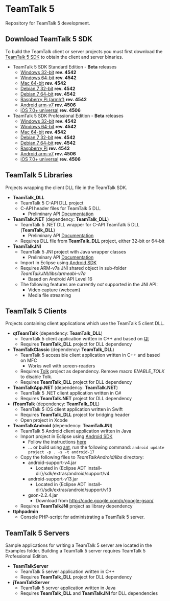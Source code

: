 # TeamTalk 5

Repository for TeamTalk 5 development.

## Download TeamTalk 5 SDK

To build the TeamTalk client or server projects you must first download the
[TeamTalk 5 SDK](http://www.bearware.dk/?page_id=393) to obtain the client and server binaries.

* TeamTalk 5 SDK Standard Edition - **Beta** releases
  * [Windows 32-bit](http://bearware.dk/test/teamtalksdk/v5.1.3.4542/tt5sdk_v5.1.3.4542_win32.zip) **rev. 4542**
  * [Windows 64-bit](http://bearware.dk/test/teamtalksdk/v5.1.3.4542/tt5sdk_v5.1.3.4542_win64.zip) **rev. 4542**
  * [Mac 64-bit](http://bearware.dk/test/teamtalksdk/v5.1.3.4542/tt5sdk_v5.1.3.4542_macos_x86_64.tar.gz) **rev. 4542**
  * [Debian 7 32-bit](http://bearware.dk/test/teamtalksdk/v5.1.3.4542/tt5sdk_v5.1.3.4542_debian7_i386.tar.gz) **rev. 4542**
  * [Debian 7 64-bit](http://bearware.dk/test/teamtalksdk/v5.1.3.4542/tt5sdk_v5.1.3.4542_debian7_x86_64.tar.gz) **rev. 4542**
  * [Raspberry Pi (armhf)](http://bearware.dk/test/teamtalksdk/v5.1.3.4542/tt5sdk_v5.1.3.4542_raspbian_armhf.tar.gz) **rev. 4542**
  * [Android arm-v7](http://bearware.dk/test/teamtalksdk/v5.1.3.4506/tt5sdk_v5.1.3.4506_android_armv7a.tar.gz)  **rev. 4506**
  * [iOS 7.0+ universal](http://bearware.dk/test/teamtalksdk/v5.1.3.4506/tt5sdk_v5.1.3.4506_ios_universal.tar.gz)  **rev. 4506**
* TeamTalk 5 SDK Professional Edition - **Beta** releases
  * [Windows 32-bit](http://bearware.dk/test/teamtalksdk/v5.1.3.4542/tt5prosdk_v5.1.3.4542_win32.zip) **rev. 4542**
  * [Windows 64-bit](http://bearware.dk/test/teamtalksdk/v5.1.3.4542/tt5prosdk_v5.1.3.4542_win64.zip) **rev. 4542**
  * [Mac 64-bit](http://bearware.dk/test/teamtalksdk/v5.1.3.4542/tt5prosdk_v5.1.3.4542_macos_x86_64.tar.gz) **rev. 4542**
  * [Debian 7 32-bit](http://bearware.dk/test/teamtalksdk/v5.1.3.4542/tt5prosdk_v5.1.3.4542_debian7_i386.tar.gz) **rev. 4542**
  * [Debian 7 64-bit](http://bearware.dk/test/teamtalksdk/v5.1.3.4542/tt5prosdk_v5.1.3.4542_debian7_x86_64.tar.gz) **rev. 4542**
  * [Raspberry Pi](http://bearware.dk/test/teamtalksdk/v5.1.3.4542/tt5prosdk_v5.1.3.4542_raspbian_armhf.tar.gz) **rev. 4542**
  * [Android arm-v7](http://bearware.dk/test/teamtalksdk/v5.1.3.4506/tt5prosdk_v5.1.3.4506_android_armv7a.tar.gz)  **rev. 4506**
  * [iOS 7.0+ universal](http://bearware.dk/test/teamtalksdk/v5.1.3.4506/tt5prosdk_v5.1.3.4506_ios_universal.tar.gz)  **rev. 4506**

## TeamTalk 5 Libraries
Projects wrapping the client DLL file in the TeamTalk SDK.
* **TeamTalk_DLL**
  * TeamTalk 5 C-API DLL project 
  * C-API header files for TeamTalk 5 DLL
    * Preliminary API [Documentation](http://bearware.dk/test/teamtalksdk/v5.1.3.4542/docs/C-API/)
* **TeamTalk.NET** (dependency: **TeamTalk_DLL**)
  * TeamTalk 5 .NET DLL wrapper for C-API TeamTalk 5 DLL (**TeamTalk_DLL**)
    * Preliminary API [Documentation](http://bearware.dk/test/teamtalksdk/v5.1.3.4542/docs/NET/)
  * Requires DLL file from **TeamTalk_DLL** project, either 32-bit or 64-bit
* **TeamTalkJNI**
  * TeamTalk 5 JNI project with Java wrapper classes
    * Preliminary API [Documentation](http://bearware.dk/test/teamtalksdk/v5.1.3.4542/docs/Java/)
  * Import in Eclipse using [Android SDK](http://developer.android.com/sdk/index.html)
  * Requires ARM-v7a JNI shared object in sub-folder *TeamTalkJNI/libs/armeabi-v7a*
    * Based on Android API Level 16
  * The following features are currently *not* supported in the JNI API:
    * Video capture (webcam)
    * Media file streaming

## TeamTalk 5 Clients
Projects containing client applications which use the TeamTalk 5 client DLL.
* **qtTeamTalk** (dependency: **TeamTalk_DLL**)
  * TeamTalk 5 client application written in C++ and based on [Qt](http://www.qt.io)
  * Requires **TeamTalk_DLL** project for DLL dependency
* **TeamTalkClassic** (dependency: **TeamTalk_DLL**)
  * TeamTalk 5 accessible client application written in C++ and based on MFC
    * Works well with screen-readers
  * Requires [Tolk](https://github.com/dkager/tolk) project as dependency. Remove macro *ENABLE_TOLK* to disable Tolk.
  * Requires **TeamTalk_DLL** project for DLL dependency
* **TeamTalkApp.NET** (dependency: **TeamTalk.NET**)
  * TeamTalk 5 .NET client application written in C#
  * Requires **TeamTalk.NET** project for DLL dependency
* **iTeamTalk** (dependency: **TeamTalk_DLL**)
  * TeamTalk 5 iOS client application written in Swift
  * Requires **TeamTalk_DLL** project for bridging header
  * Open project in Xcode
* **TeamTalkAndroid** (dependency: **TeamTalkJNI**)
  * TeamTalk 5 Android client application written in Java
  * Import project in Eclipse using [Android SDK](http://developer.android.com/sdk/index.html)
    * Follow the instructions [here](http://www.bearware.dk/teamtalksdk/v5.1b/docs/Java/examples.html#teamtalkandroid)
    * ... or build using [ant](http://ant.apache.org), run the following command: ```android update project -p . -s -t android-17```
  * Copy the following files to *TeamTalkAndroid/libs* directory:
    * android-support-v4.jar
      * Located in {Eclipse ADT install-dir}/sdk/extras/android/support/v4
    * android-support-v13.jar
      * Located in {Eclipse ADT install-dir}/sdk/extras/android/support/v13
    * gson-2.2.4.jar
      * Download from http://code.google.com/p/google-gson/
  * Requires **TeamTalkJNI** project as library dependency
* **ttphpadmin**
  * Console PHP-script for administrating a TeamTalk 5 server.

## TeamTalk 5 Servers
Sample applications for writing a TeamTalk 5 server are located in the Examples folder. Building a TeamTalk 5 server requires TeamTalk 5 Professional Edition.
* **TeamTalkServer**
  * TeamTalk 5 server application written in C++
  * Requires **TeamTalk_DLL** project for DLL dependency
* **jTeamTalkServer**
  * TeamTalk 5 server application written in Java
  * Requires **TeamTalk_DLL** and **TeamTalkJNI** for DLL dependencies
